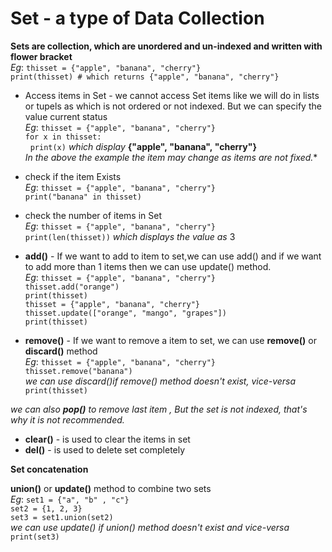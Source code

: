 # Set -  a type of Data Collection

**Sets are collection, which are unordered and un-indexed and written with flower bracket** <br />
	*Eg*:	```thisset = {"apple", "banana", "cherry"}``` <br />
			```print(thisset) # which returns {"apple", "banana", "cherry"}``` <br />

+ Access items in Set - we cannot access Set items like we will do in lists or tupels as which is not ordered or not indexed. But we can specify the value current status <br />
	*Eg*:	```thisset = {"apple", "banana", "cherry"}``` <br />
			```for x in thisset:``` <br />
 			```print(x)``` *which display* **{"apple", "banana", "cherry"}** <br />
*In the above the example the item may change as items are not fixed.** <br />

+ check if the item Exists 	<br />
	*Eg*:	```thisset = {"apple", "banana", "cherry"}``` <br />
			```print("banana" in thisset)``` <br />

+ check the number of items in Set <br />
	*Eg*: 	```thisset = {"apple", "banana", "cherry"}``` <br />
			```print(len(thisset))``` *which displays the value as* 3 <br />

+ **add()**  - If we want to add to item to set,we can use add() and if we want to add more than 1 items then we can use update() method. <br />
	*Eg*:	```thisset = {"apple", "banana", "cherry"}``` <br />
			```thisset.add("orange")``` <br />
			```print(thisset)``` <br />
      ```thisset = {"apple", "banana", "cherry"}``` <br />
			```thisset.update(["orange", "mango", "grapes"])``` <br />
			```print(thisset)``` <br />

+ **remove()** - If we want to remove a item to set, we can use **remove()** or **discard()** method <br />
	*Eg*:	```thisset = {"apple", "banana", "cherry"}``` <br />
			```thisset.remove("banana")``` <br />
			*we can use discard()if remove() method doesn't exist, vice-versa* <br />
			```print(thisset)``` <br />
			
*we can also **pop()** to remove last item , But the set is not indexed, that's why it is not recommended.* <br />

+ **clear()** - is used to clear the items  in set <br />
+ **del()** - is used to delete set completely <br />

**Set concatenation**

**union()** or **update()** method to combine two sets <br />
*Eg*:	```set1 = {"a", "b" , "c"}``` <br />
		```set2 = {1, 2, 3}``` <br />
		```set3 = set1.union(set2)``` <br />
		*we can use update() if union() method doesn't exist and vice-versa* <br />
		```print(set3)``` <br />
